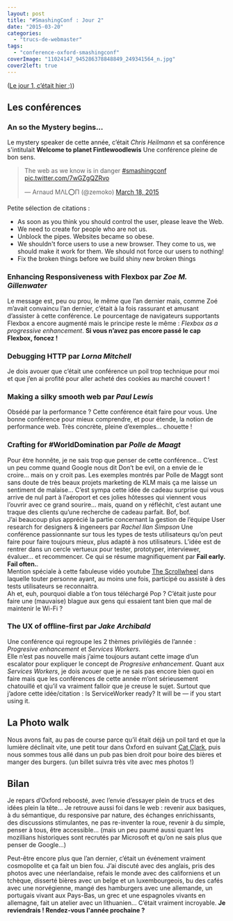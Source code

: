 ```yaml
---
layout: post
title: "#SmashingConf : Jour 2"
date: "2015-03-20"
categories: 
  - "trucs-de-webmaster"
tags: 
  - "conference-oxford-smashingconf"
coverImage: "11024147_945286378848849_249341564_n.jpg"
cover2left: true
---
```


([Le jour 1, c’était hier ;)](/2015/03/20/smashingconf-jour-2.html))

## Les conférences

### An so the Mystery begins…

Le mystery speaker de cette année, c’était _Chris Heilmann_ et sa conférence s'intitulait **Welcome to planet Fintlewoodlewis** Une conférence pleine de bon sens.

<blockquote class="twitter-tweet" lang="en"><p>The web as we know is in danger <a href="https://twitter.com/hashtag/smashingconf?src=hash">#smashingconf</a> <a href="http://t.co/7wGZgQZRvo">pic.twitter.com/7wGZgQZRvo</a></p>— Arnaud MΛL⭕П (@zemoko) <a href="https://twitter.com/zemoko/status/578124604348239872">March 18, 2015</a></blockquote>

Petite sélection de citations :

- As soon as you think you should control the user, please leave the Web.
- We need to create for people who are not us.
- Unblock the pipes. Websites became so obese.
- We shouldn't force users to use a new browser. They come to us, we should make it work for them. We should not force our users to nothing!
- Fix the broken things before we build shiny new broken things

### **Enhancing Responsiveness with Flexbox** par _Zoe M. Gillenwater_

Le message est, peu ou prou, le même que l’an dernier mais, comme Zoé m’avait convaincu l’an dernier, c’était à la fois rassurant et amusant d’assister à cette conférence. Le pourcentage de navigateurs supportants Flexbox a encore augmenté mais le principe reste le même : _Flexbox as a progressive enhancement_. **Si vous n’avez pas encore passé le cap Flexbox, foncez !**  

### **Debugging HTTP** par _Lorna Mitchell_

Je dois avouer que c’était une conférence un poil trop technique pour moi et que j’en ai profité pour aller acheté des cookies au marché couvert !  

### **Making a silky smooth web** par _Paul Lewis_

Obsédé par la performance ? Cette conférence était faire pour vous. Une bonne conférence pour mieux comprendre, et pour étende, la notion de performance web. Très concrète, pleine d’exemples… chouette !  

### **Crafting for #WorldDomination** par _Polle de Maagt_

Pour être honnête, je ne sais trop que penser de cette conférence… C’est un peu comme quand Google nous dit Don’t be evil, on a envie de le croire… mais on y croit pas. Les exemples montrés par Polle de Maggt sont sans doute de très beaux projets marketing de KLM mais ça me laisse un sentiment de malaise… C’est sympa cette idée de cadeau surprise qui vous arrive de nul part à l’aéroport et ces jolies hôtesses qui viennent vous l’ouvrir avec ce grand sourire… mais, quand on y réfléchit, c’est autant une traque des clients qu’une recherche de cadeau parfait. Bof, bof.  
J’ai beaucoup plus apprécié la partie concernant la gestion de l’équipe User research for designers & ingeneers par _Rachel Ilan Simpson_ Une conférence passionnante sur tous les types de tests utilisateurs qu’on peut faire pour faire toujours mieux, plus adapté à nos utilisateurs. L’idée est de rentrer dans un cercle vertueux pour tester, prototyper, interviewer, évaluer… et recommencer. Ce qui se résume magnifiquement par **Fail early. Fail often.**.  
Mention spéciale à cette fabuleuse vidéo youtube [The Scrollwheel](http://t.co/3jI33R5VEL) dans laquelle touter personne ayant, au moins une fois, participé ou assisté à des tests utilisateurs se reconnaitra.  
Ah et, euh, pourquoi diable a t’on tous téléchargé Pop ? C’était juste pour faire une (mauvaise) blague aux gens qui essaient tant bien que mal de maintenir le Wi-Fi ?  

### **The UX of offline-first** par _Jake Archibald_

Une conférence qui regroupe les 2 thèmes privilégiés de l’année : _Progresive enhancement_ et _Services Workers_.  
Elle n’est pas nouvelle mais j’aime toujours autant cette image d’un escalator pour expliquer le concept de _Progresive enhancement_. Quant aux _Services Workers_, je dois avouer que je ne sais pas encore bien quoi en faire mais que les conférences de cette année m’ont sérieusement chatouillé et qju’il va vraiment falloir que je creuse le sujet. Surtout que j’adore cette idée/citation : Is ServiceWorker ready? It will be — if you start using it.  

## La Photo walk

Nous avons fait, au pas de course parce qu’il était déjà un poil tard et que la lumière déclinait vite, une petit tour dans Oxford en suivant [Cat Clark](https://twitter.com/oh_cat), puis nous sommes tous allé dans un pub pas bien droit pour boire des bières et manger des burgers. (un billet suivra très vite avec mes photos !)

## Bilan

Je repars d’Oxford reboosté, avec l’envie d’essayer plein de trucs et des idées plein la tête… Je retrouve aussi foi dans le web : revenir aux basiques, à du sémantique, du responsive par nature, des échanges enrichissants, des discussions stimulantes, ne pas re-inventer la roue, revenir à du simple, penser à tous, être accessible… (mais un peu paumé aussi quant les mozillians historiques sont recrutés par Microsoft et qu’on ne sais plus que penser de Google…)

Peut-être encore plus que l’an dernier, c’était un événement vraiment cosmopolite et ça fait un bien fou. J’ai discuté avec des anglais, pris des photos avec une néerlandaise, refais le monde avec des californiens et un tchèque, disserté bières avec un belge et un luxembourgeois, bu des cafés avec une norvégienne, mangé des hamburgers avec une allemande, un portugais vivant aux Pays-Bas, un grec et une espagnoles vivants en allemagne, fait un atelier avec un lithuanien… C’était vraiment incroyable. **Je reviendrais ! Rendez-vous l'année prochaine ?**
